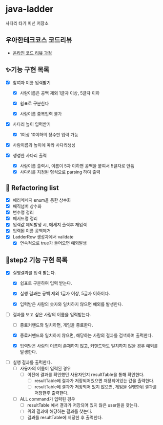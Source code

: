 # java-ladder

사다리 타기 미션 저장소

## 우아한테크코스 코드리뷰

- [온라인 코드 리뷰 과정](https://github.com/woowacourse/woowacourse-docs/blob/master/maincourse/README.md)

## ✨기능 구현 목록

- [x] 참여자 이름 입력받기
    - [x] 사람이름은 공백 제외 1글자 이상, 5글자 이하
    - [x] 쉼표로 구분한다
    - [x] 사람이름 중복입력 불가


- [x] 사다리 높이 입력받기
    - [x] 1이상 10이하의 정수만 입력 가능


- [x] 사람이름과 높이에 따라 사다리생성

- [x] 생성한 사다리 출력
    - [x] 사람이름 출력시, 이름이 5자 이하면 공백을 붙여서 5글자로 만듬
    - [x] 사다리를 지정된 형식으로 parsing 하여 출력

## 🎉 Refactoring list

- [x] 에러메세지 enum을 통한 상수화
- [x] 매직넘버 상수화
- [x] 변수명 정리
- [x] 메서드명 정리
- [x] 입력값 예외발생 시, 메세지 출력후 재입력
- [x] 입력된 이름 공백제거
- [x] LadderRow 생성자에서 validate
    - [x] 연속적으로 true가 들어오면 예외발생

## 🚀step2 기능 구현 목록

- [x] 실행결과를 입력 받는다.
    - [x] 쉽표로 구분하여 입력 받는다.
    - [x] 실행 결과는 공백 제외 1글자 이상, 5글자 이하이다.
    - [x] 입력받은 사람의 숫자와 일치하지 않으면 예외를 발생한다.
  
  
- [ ] 결과를 보고 싶은 사람의 이름을 입력받는다.
    - [ ] 종료커맨드와 일치하면, 게임을 종료한다.
    - [x] 종료커맨드와 일치하지 않으면, 해당하는 사람의 결과를 검색하여 출력한다.
    - [x] 입력받은 사람의 이름이 존재하지 않고, 커맨드와도 일치하지 않을 경우 예외를 발생한다.

  
- [ ] 실행 결과를 출력한다.
    - [ ] 사용자의 이름이 입력된 경우
        - [ ] 이전에 결과를 확인했던 사용자인지 resultTable을 통해 확인한다.
            - [ ] resultTable에 결과가 저장되어있으면 저장되어있는 값을 출력한다.
            - [ ] resultTable에 결과가 저장되어 있지 않으면, 게임을 실행한뒤 결과를 저장한후 출력한다.
    - [ ] ALL command가 입력된 경우
        - [ ] resultTable 에서 결과가 저장되어 있지 않은 user들을 찾는다.
        - [ ] 위의 결과에 해당하는 결과를 찾는다.
        - [ ] 결과를 resultTable에 저장한 후 출력한다.
